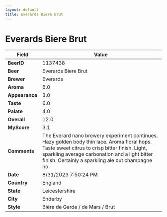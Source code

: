 ```yaml
---
layout: default
title: Everards Biere Brut
---
```


# Everards Biere Brut

| Field         | Value     |
|---------------|-----------|
| **BeerID** | 1137438 |
| **Beer** | Everards Biere Brut |
| **Brewer** | Everards |
| **Aroma** | 6.0 |
| **Appearance** | 3.0 |
| **Taste** | 6.0 |
| **Palate** | 4.0 |
| **Overall** | 12.0 |
| **MyScore** | 3.1 |
| **Comments** | The Everard nano brewery experiment continues. Hazy golden body thin lace. Aroma floral hops. Taste sweet citrus to crisp bitter finish. Light, sparkling average carbonation and a light bitter finish. Certainly a sparkling ale but champagne no. |
| **Date** | 8/31/2023 7:50:24 PM |
| **Country** | England |
| **State** | Leicestershire |
| **City** | Enderby |
| **Style** | Bière de Garde / de Mars / Brut |

